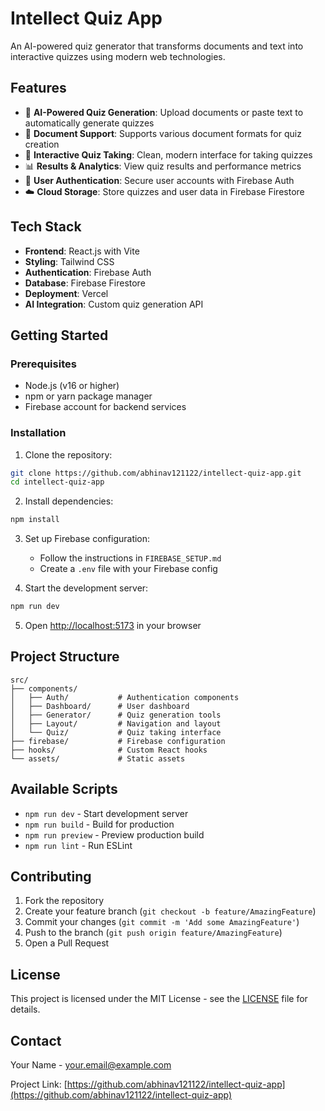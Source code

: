 # Intellect Quiz App

An AI-powered quiz generator that transforms documents and text into interactive quizzes using modern web technologies.

## Features

- 🤖 **AI-Powered Quiz Generation**: Upload documents or paste text to automatically generate quizzes
- 📄 **Document Support**: Supports various document formats for quiz creation
- 🎯 **Interactive Quiz Taking**: Clean, modern interface for taking quizzes
- 📊 **Results & Analytics**: View quiz results and performance metrics
- 🔐 **User Authentication**: Secure user accounts with Firebase Auth
- ☁️ **Cloud Storage**: Store quizzes and user data in Firebase Firestore

## Tech Stack

- **Frontend**: React.js with Vite
- **Styling**: Tailwind CSS
- **Authentication**: Firebase Auth
- **Database**: Firebase Firestore
- **Deployment**: Vercel
- **AI Integration**: Custom quiz generation API

## Getting Started

### Prerequisites

- Node.js (v16 or higher)
- npm or yarn package manager
- Firebase account for backend services

### Installation

1. Clone the repository:
```bash
git clone https://github.com/abhinav121122/intellect-quiz-app.git
cd intellect-quiz-app
```

2. Install dependencies:
```bash
npm install
```

3. Set up Firebase configuration:
   - Follow the instructions in `FIREBASE_SETUP.md`
   - Create a `.env` file with your Firebase config

4. Start the development server:
```bash
npm run dev
```

5. Open [http://localhost:5173](http://localhost:5173) in your browser

## Project Structure

```
src/
├── components/
│   ├── Auth/           # Authentication components
│   ├── Dashboard/      # User dashboard
│   ├── Generator/      # Quiz generation tools
│   ├── Layout/         # Navigation and layout
│   └── Quiz/           # Quiz taking interface
├── firebase/           # Firebase configuration
├── hooks/              # Custom React hooks
└── assets/             # Static assets
```

## Available Scripts

- `npm run dev` - Start development server
- `npm run build` - Build for production
- `npm run preview` - Preview production build
- `npm run lint` - Run ESLint

## Contributing

1. Fork the repository
2. Create your feature branch (`git checkout -b feature/AmazingFeature`)
3. Commit your changes (`git commit -m 'Add some AmazingFeature'`)
4. Push to the branch (`git push origin feature/AmazingFeature`)
5. Open a Pull Request

## License

This project is licensed under the MIT License - see the [LICENSE](LICENSE) file for details.

## Contact

Your Name - your.email@example.com

Project Link: [https://github.com/abhinav121122/intellect-quiz-app](https://github.com/abhinav121122/intellect-quiz-app)
